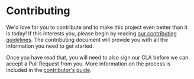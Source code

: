 # Contributing

We'd love for you to contribute and to make this project even better than it is today! If this interests you, please begin by reading [our contributing guidelines](https://github.com/openbel/cla/blob/master/CONTRIBUTING.adoc). The contributing document will provide you with all the information you need to get started.

Once you have read that, you will need to also sign our CLA before we can accept a Pull Request from you. More information on the process is included in the [contributor's guide](https://github.com/openbel/cla/blob/master/CONTRIBUTING.adoc).
